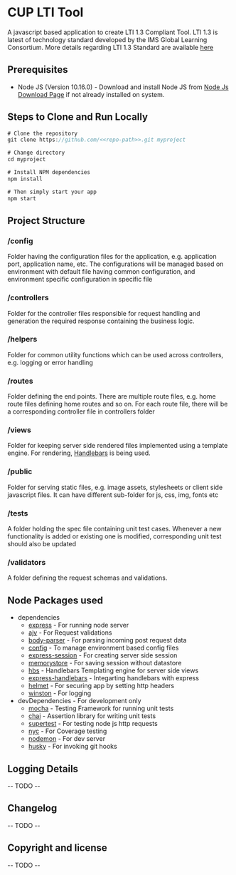 
# CUP LTI Tool
A javascript based application to create LTI 1.3 Compliant Tool. LTI 1.3 is latest of technology standard developed by the IMS Global Learning Consortium. More details regarding LTI 1.3 Standard are available [here](https://www.imsglobal.org/spec/lti/v1p3)


## Prerequisites
* Node JS (Version 10.16.0) - Download and install Node JS from [Node Js Download Page](https://nodejs.org/en/download/) if not already installed on system.


## Steps to Clone and Run Locally

```javascript
# Clone the repository
git clone https://github.com/<<repo-path>>.git myproject

# Change directory
cd myproject

# Install NPM dependencies
npm install

# Then simply start your app
npm start
```

## Project Structure

### /config
Folder having the configuration files for the application, e.g. application port, application name,  etc. The configurations will be managed based on environment with default file having common configuration, and environment specific configuration in specific file

### /controllers
Folder for the controller files responsible for request handling and generation the required response containing the business logic.

### /helpers
Folder for common utility functions which can be used across controllers, e.g. logging or error handling

### /routes 
Folder defining the end points. There are multiple route files, e.g. home route files defining home routes and so on. For each route file, there will be a corresponding controller file in controllers folder

### /views
Folder for keeping server side rendered files implemented using a template engine. For rendering, [Handlebars](https://github.com/wycats/handlebars.js) is being used. 

### /public
Folder for serving static files, e.g. image assets, stylesheets or client side javascript files. It can have different sub-folder for js, css, img, fonts etc

### /tests
A folder holding the spec file containing unit test cases. Whenever a new functionality is added or existing one is modified, corresponding unit test should also be updated

### /validators
A folder defining the request schemas and validations.

## Node Packages used
* dependencies 
	* [express](https://github.com/expressjs/express) - For running node server
	* [ajv](https://github.com/epoberezkin/ajv) - For Request validations
	* [body-parser](https://github.com/expressjs/body-parser) - For parsing incoming post request data
	* [config](https://github.com/lorenwest/node-config) - To manage environment based config files 
	* [express-session](https://github.com/expressjs/session) - For creating server side session
	* [memorystore](https://www.npmjs.com/package/memorystore) - For saving session without datastore
	* [hbs](https://github.com/pillarjs/hbs) - Handlebars Templating engine for server side views
	* [express-handlebars](https://github.com/ericf/express-handlebars) - Integarting handlebars with express
	* [helmet](https://github.com/helmetjs/helmet) - For securing app by setting http headers
	* [winston](https://github.com/winstonjs/winston) - For logging
* devDependencies - For development only
	* [mocha](https://github.com/mochajs/mocha) - Testing Framework for running unit tests
	* [chai](https://github.com/chaijs/chai) - Assertion library for writing unit tests
	* [supertest](https://github.com/visionmedia/supertest) - For testing node js http requests
	* [nyc](https://github.com/istanbuljs/nyc) - For Coverage testing
	* [nodemon](https://github.com/remy/nodemon) - For dev server 
	* [husky](https://github.com/typicode/husky) - For invoking git hooks


## Logging Details
-- TODO --

## Changelog
-- TODO --

## Copyright and license
-- TODO --
